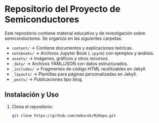 # Repositorio del Proyecto de Semiconductores

Este repositorio contiene material educativo y de investigación sobre semiconductores. Se organiza en las siguientes carpetas:

- `content/` → Contiene documentos y explicaciones teóricas.
- `notebooks/` → Archivos Jupyter Book (`.ipynb`) con ejemplos y análisis.
- `assets/` → Imágenes, gráficos y otros recursos.
- `_data/` → Archivos YAML/JSON con datos estructurados.
- `_includes/` → Fragmentos de código HTML reutilizables en Jekyll.
- `_layouts/` → Plantillas para páginas personalizadas en Jekyll.
- `_posts/` → Publicaciones tipo blog.

## Instalación y Uso
1. Clona el repositorio:
   ```bash
   git clone https://github.com/neburok/MiRepo.git
